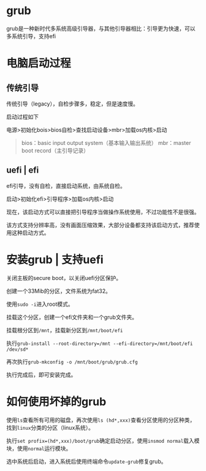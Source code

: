 # grub
grub是一种新时代多系统高级引导器，与其他引导器相比：引导更为快速，可以多系统引导，支持efi

# 电脑启动过程
## 传统引导
传统引导（legacy），自检步骤多，稳定，但是速度慢。

启动过程如下

电源>初始化bois>bios自检>查找启动设备>mbr>加载os内核>启动
> bios：basic input output system（基本输入输出系统）
> mbr：master boot record（主引导记录）

## uefi | efi
efi引导，没有自检，直接启动系统，由系统自检。

启动>初始化efi>引导程序>加载os内核>启动

现在，该启动方式可以直接把引导程序当做操作系统使用，不过功能性不是很强。

该方式支持分辨率高，没有画面压缩效果，大部分设备都支持该启动方式，推荐使用这种启动方式。

# 安装grub | 支持uefi
关闭主板的secure boot，以关闭uefi分区保护。

创建一个33Mib的分区，文件系统为fat32。

使用`sudo -i`进入root模式。

挂载这个分区，创建一个efi文件夹和一个grub文件夹。

挂载根分区到`/mnt`，挂载新分区到`/mnt/boot/efi`

执行`grub-install --root-directory=/mnt --efi-directory=/mnt/boot/efi /dev/sd*`

再次执行`grub-mkconfig -o /mnt/boot/grub/grub.cfg`

执行完成后，即可安装完成。

# 如何使用坏掉的grub
使用`ls`查看所有可用的磁盘，再次使用`ls (hd*,xxx)`查看分区使用的分区种类，找到`linux`分类的分区（linux系统）。

执行`set profix=(hd*,xxx)/boot/grub`确定启动分区，使用`insmod normal`载入模块，使用`normal`运行模块。

选中系统后启动，进入系统后使用终端命令`update-grub`修复grub。